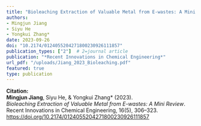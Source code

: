 ```yaml
---
title: "Bioleaching Extraction of Valuable Metal from E-wastes: A Mini Review"
authors:
- Mingjun Jiang
- Siyu He
- Yongkui Zhang*
date: 2023-09-26
doi: "10.2174/0124055204271800230926111857"
publication_types: ["2"]  # 2=journal article
publication: "*Recent Innovations in Chemical Engineering*"
url_pdf: "/uploads/Jiang_2023_Bioleaching.pdf"
featured: true
type: publication
---
```



**Citation:**  
**Mingjun Jiang**, Siyu He, & Yongkui Zhang* (2023).  
*Bioleaching Extraction of Valuable Metal from E-wastes: A Mini Review*.  
Recent Innovations in Chemical Engineering, 16(5), 306–323. https://doi.org/10.2174/0124055204271800230926111857

